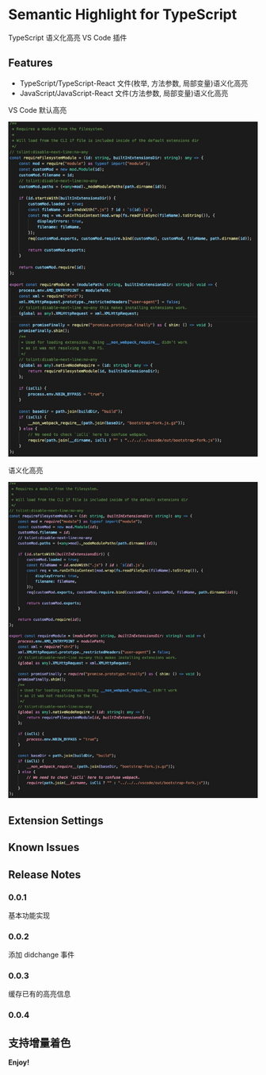 # Semantic Highlight for TypeScript

TypeScript 语义化高亮 VS Code 插件
## Features
* TypeScript/TypeScript-React 文件(枚举, 方法参数, 局部变量)语义化高亮
* JavaScript/JavaScript-React 文件(方法参数, 局部变量)语义化高亮

VS Code 默认高亮

![](resources/before.jpg)

语义化高亮

![](resources/after.jpg)
## Extension Settings

## Known Issues

## Release Notes

### 0.0.1
基本功能实现

### 0.0.2
添加 didchange 事件

### 0.0.3
缓存已有的高亮信息

### 0.0.4
支持增量着色
-----------------------------------------------------------------------------------------------------------

**Enjoy!**
